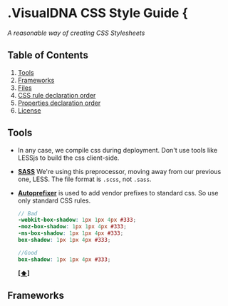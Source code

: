 # .VisualDNA CSS Style Guide {

*A reasonable way of creating CSS Stylesheets*

## <a name='TOC'>Table of Contents</a>

1. [Tools](#tools)
1. [Frameworks](#frameworks)
1. [Files](#files)
1. [CSS rule declaration order](#cssorder)
1. [Properties declaration order](#cssorder2)
1. [License](#license)

## <a name='tools'>Tools</a>
- In any case, we compile css during deployment. Don't use tools like LESSjs to build the css client-side.

- **[SASS](http://sass-lang.com/)** We're using this preprocessor, moving away from our previous one, LESS. The file format is `.scss`, not `.sass`.

- **[Autoprefixer](https://github.com/ai/autoprefixer)** is used to add vendor prefixes to standard css. So use only standard CSS rules.
    ``` SCSS
    // Bad
    -webkit-box-shadow: 1px 1px 4px #333;
    -moz-box-shadow: 1px 1px 4px #333;
    -ms-box-shadow: 1px 1px 4px #333;
    box-shadow: 1px 1px 4px #333;

    //Good
    box-shadow: 1px 1px 4px #333;
    ```

    **[[⬆]](#TOC)**

## <a name='frameworks'>Frameworks</a>

- **[Bootstrap](http://www.getbootstrap.com/)** We're still using some parts of this framework on our products. For the SASS version, please see [Bootstrap-sass](https://github.com/thomas-mcdonald/bootstrap-sass)

- Don't load multiple css stylesheets, try to keep it to a minimum to prevent extra http calls.
    ``` html
    <!-- Bad -->
    <link href="/css/bootstrap.css" rel="stylesheet">
    <link href="/css/app.css" rel="stylesheet">

    <!-- Good -->
    <link href="/css/app.css" rel="stylesheet">
    ```

- Please import all the needed parts to your .scss file

    ``` SCSS
    // Bad (imports the whole set of css)
    @import 'bootstrap-sass/bootstrap';

    // Good
    @import "bootstrap-sass/variables";
    @import "bootstrap-sass/mixins";
    @import "bootstrap-sass/normalize";
    @import "bootstrap-sass/print";
    ```
    **[[⬆]](#TOC)**

## <a name='files'>Files</a>

- Create a main.scss file, put everything else inside a folder
- Create one .scss file per page / section.

    **[[⬆]](#TOC)**


## <a name="cssorder">CSS rule declaration order</a>
- Inspired from this article from [CSS Tricks](http://css-tricks.com/sass-style-guide/)

- List @extend(s) first
    ``` SCSS
    .weather {
        @extends %module;
        ...
    }
    ```

- List @include(s) next
    ``` SCSS
    .weather {
        @extends %module;
        @include clearfix();
        ...
    }
    ```
- List regular styles next
    ``` SCSS
    .weather {
        @extends %module;
        @include clearfix();
        background: red;
        ...
    }
    ```

- Add nested selectors last
``` SCSS
    .weather {
        @extends %module;
        @include clearfix();
        background: red;
        a {
            color: yellow;
        }
    }
    ```

- Don't nest more than three rules!
    ``` SCSS
    .module {
        .header {
            .icon {
                // Don't nest anything more!
            }
        }
    }
    ```

    **[[⬆]](#TOC)**

## <a name='cssorder2'>Properties declaration order</a>

- Inspired from [Idiomatic CSS](https://github.com/necolas/idiomatic-css)
- Please define first positioning, then display model and everything else after

    ``` SCSS
    .selector {
        /* Positioning */
        position: absolute;
        z-index: 10;
        top: 0;
        right: 0;
        bottom: 0;
        left: 0;

        /* Display & Box Model */
        display: inline-block;
        overflow: hidden;
        box-sizing: border-box;
        width: 100px;
        height: 100px;
        padding: 10px;
        border: 10px solid #333;
        margin: 10px;

        /* Other */
        background: #000;
        color: #fff;
        font-family: sans-serif;
        font-size: 16px;
        text-align: right;
    }
    ```

    **[[⬆]](#TOC)**

## <a name='license'>License</a>

The MIT License (MIT)

Copyright (c) 2013 VisualDNA

Permission is hereby granted, free of charge, to any person obtaining a copy
of this software and associated documentation files (the "Software"), to deal
in the Software without restriction, including without limitation the rights
to use, copy, modify, merge, publish, distribute, sublicense, and/or sell
copies of the Software, and to permit persons to whom the Software is
furnished to do so, subject to the following conditions:

The above copyright notice and this permission notice shall be included in
all copies or substantial portions of the Software.

THE SOFTWARE IS PROVIDED "AS IS", WITHOUT WARRANTY OF ANY KIND, EXPRESS OR
IMPLIED, INCLUDING BUT NOT LIMITED TO THE WARRANTIES OF MERCHANTABILITY,
FITNESS FOR A PARTICULAR PURPOSE AND NONINFRINGEMENT. IN NO EVENT SHALL THE
AUTHORS OR COPYRIGHT HOLDERS BE LIABLE FOR ANY CLAIM, DAMAGES OR OTHER
LIABILITY, WHETHER IN AN ACTION OF CONTRACT, TORT OR OTHERWISE, ARISING FROM,
OUT OF OR IN CONNECTION WITH THE SOFTWARE OR THE USE OR OTHER DEALINGS IN
THE SOFTWARE.

    **[[⬆]](#TOC)**

# }

